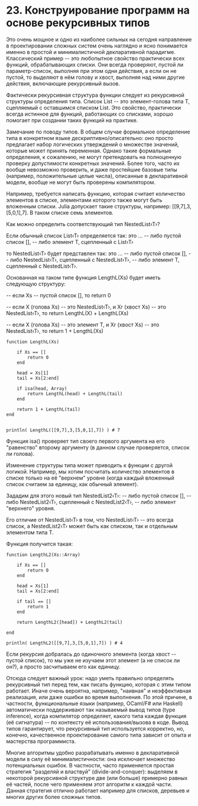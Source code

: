 # 23. Конструирование программ на основе рекурсивных типов
Это очень мощное и одно из наиболее сильных на сегодня направление в проектировании сложных систем очень наглядно и ясно понимается именно в простой и минималистичной декларативной парадигме. Классический пример -- это любопытное свойство практически всех функций, обрабатывающих списки. Они всегда проверяют, пустой ли параметр-список, выполняя при этом одни действия, а если он не пустой, то выделяют в нём голову и хвост, выполняя над ними другие действия, включающие рекурсивный вызов.

Фактически рекурсивная структура функции следует из рекурсивной структуры определения типа. Список List -- это элемент-голова типа T, сцепляемый с оставшимся списком List. Это свойство, практически всегда истинное для функций, работающих со списками, хорошо помогает при создании таких функций на практике.

Замечание по поводу типов.
В общем случае формальное определение типа в конкретном языке дескриптивно/описательно: оно просто предлагает набор логических утверждений о множестве значений, которые может принять переменная. Однако такие формальные определения, к сожалению, не могут претендовать на полноценную проверку допустимости конкретных значений. Более того, часто их вообще невозможно проверить, и даже простейшие базовые типы (например, положительные целые числа), описанные в декларативной модели, вообще не могут быть проверены компилятором.


Например, требуется написать функцию, которая считает количество элементов в списке, элементами которого также могут быть вложенным списки. Julia допускает такие структуры, например: [[9,7],3,[5,0,1],7]. В таком списке семь элементов.

Как можно определить соответствующий тип NestedList‹T›?

Если обычный список List‹T› определяется так: это ...
-- либо пустой список [],
-- либо элемент T, сцепленный с List‹T›

то NestedList‹T› будет представлен так: это ...
-- либо пустой список [],
-- либо NestedList‹T›, сцепленный с NestedList‹T›,
-- либо элемент T, сцепленный с NestedList‹T›.

Основанная на таком типе функция LengthL(Xs) будет иметь следующую структуру:

-- если Xs -- пустой список [], то return 0

-- если X (голова Xs) -- это NestedList‹T›, и Xr (хвост Xs) -- это NestedList‹T›, то
return LengthL(X) + LengthL(Xs)

-- если X (голова Xs) -- это элемент T, и Xr (хвост Xs) -- это NestedList‹T›, то
return 1 + LengthL(Xs)

```
function LengthL(Xs)

    if Xs == []
        return 0
    end

    head = Xs[1]
    tail = Xs[2:end]

    if isa(head, Array)
        return LengthL(head) + LengthL(tail)
    end

    return 1 + LengthL(tail)
end


println( LengthL([[9,7],3,[5,0,1],7]) ) # 7
```
Функция isa() проверяет тип своего первого аргумента на его "равенство" второму аргументу (в данном случае проверяется, список ли голова).

Изменение структуры типа может приводить к функции с другой логикой. Например, мы хотим посчитать количество элементов в списке только на её "верхнем" уровне (когда каждый вложенный список считаем за единицу, как обычный элемент).

Зададим для этого новый тип NestedList2‹T›:
-- либо пустой список [],
-- либо NestedList2‹T›, сцепленный с NestedList2‹T›,
-- либо элемент "верхнего" уровня.

Его отличие от NestedList‹T› в том, что NestedList‹T› -- это всегда список, а NestedList2‹T› может быть как списком, так и отдельным элементом типа T.

Функция получится такая:

```
function LengthL2(Xs::Array)

    if Xs == []
        return 0
    end

    head = Xs[1]
    tail = Xs[2:end]

    if tail == []
        return 1    
    end

    return LengthL2([head]) + LengthL2(tail)
    
end

println( LengthL2([[9,7],3,[5,0,1],7]) ) # 4
```
Если рекурсия добралась до одиночного элемента (когда хвост -- пустой список), то мы уже не изучаем этот элемент (а не список ли он?), а просто засчитываем его как единицу.


Отсюда следует важный урок: надо уметь правильно определять рекурсивный тип перед тем, как писать функцию, которая с этим типом работает. Иначе очень вероятна, например, "наивная" и неэффективная реализация, или даже ошибки во время выполнения. По этой причине, в частности, функциональные языки (например, OCaml/F# или Haskell) автоматически поддерживают так называемый вывод типов (type inference), когда компилятор определяет, какого типа каждая функция (её сигнатура) -- по контексту её использования/вызова в коде. Вывод типов гарантирует, что рекурсивный тип используется корректно, но, конечно, качественное проектирование самого типа зависит от опыта и мастерства программиста.

Многие алгоритмы удобно разрабатывать именно в декларативной модели в силу её минималистичности: она исключает множество потенциальных ошибок. В частности, часто применяется простая стратегия "разделяй и властвуй" (divide-and-conquer): выделяем в некоторой рекурсивной структуре две (или больше) примерно равных её частей, после чего применяем этот алгоритм к каждой части. Данная стратегия отлично работает например для списков, деревьев и многих других более сложных типов.